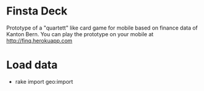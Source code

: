 # Finsta Deck

Prototype of a "quartett" like card game for mobile based on finance data of Kanton Bern. You can play the prototype on your mobile at http://finq.herokuapp.com


# Load data 

* rake import geo:import 
